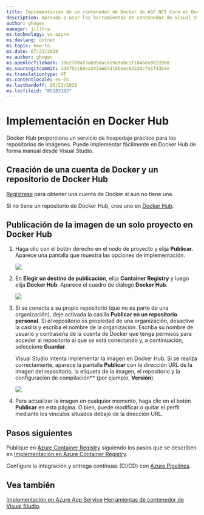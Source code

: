 ```yaml
---
title: Implementación de un contenedor de Docker de ASP.NET Core en Docker Hub | Microsoft Docs
description: Aprenda a usar las herramientas de contenedor de Visual Studio para implementar una aplicación web de ASP.NET Core en Docker Hub.
author: ghogen
manager: jillfra
ms.technology: vs-azure
ms.devlang: dotnet
ms.topic: how-to
ms.date: 07/23/2019
ms.author: ghogen
ms.openlocfilehash: 18e2789af3a699dacee9a9e8c1f1846ee8622800
ms.sourcegitcommit: 1d4f6cc80ea343a667d16beec03220cfe1f43b8e
ms.translationtype: HT
ms.contentlocale: es-ES
ms.lasthandoff: 06/23/2020
ms.locfileid: "85283182"
---
```

# <a name="deploy-to-docker-hub"></a>Implementación en Docker Hub

Docker Hub proporciona un servicio de hospedaje práctico para los repositorios de imágenes. Puede implementar fácilmente en Docker Hub de forma manual desde Visual Studio.

## <a name="create-a-docker-account-and-docker-hub-repository"></a>Creación de una cuenta de Docker y un repositorio de Docker Hub

[Regístrese](https://hub.docker.com/signup) para obtener una cuenta de Docker si aún no tiene una.

Si no tiene un repositorio de Docker Hub, cree uno en [Docker Hub](https://hub.docker.com/).

## <a name="publish-the-image-for-a-single-project-to-docker-hub"></a>Publicación de la imagen de un solo proyecto en Docker Hub

1. Haga clic con el botón derecho en el nodo de proyecto y elija **Publicar**. Aparece una pantalla que muestra las opciones de implementación.

   ![](media/deploy-docker-hub/container-tools-docker-hub-deploy.png)

1. En **Elegir un destino de publicación**, elija **Container Registry** y luego elija **Docker Hub**. Aparece el cuadro de diálogo **Docker Hub**.

   ![](media/deploy-docker-hub/container-tools-docker-hub-credentials.png)

1. Si se conecta a su propio repositorio (que no es parte de una organización), deje activada la casilla **Publicar en un repositorio personal**. Si el repositorio es propiedad de una organización, desactive la casilla y escriba el nombre de la organización. Escriba su nombre de usuario y contraseña de la cuenta de Docker que tenga permisos para acceder al repositorio al que se está conectando y, a continuación, seleccione **Guardar**.  

   Visual Studio intenta implementar la imagen en Docker Hub.  Si se realiza correctamente, aparece la pantalla **Publicar** con la dirección URL de la imagen del repositorio, la etiqueta de la imagen, el repositorio y la configuración de compilación** (por ejemplo, **Versión**).

   ![](media/deploy-docker-hub/container-tools-docker-hub-finished.png)

1. Para actualizar la imagen en cualquier momento, haga clic en el botón **Publicar** en esta página.  O bien, puede modificar o quitar el perfil mediante los vínculos situados debajo de la dirección URL.

## <a name="next-steps"></a>Pasos siguientes

Publique en [Azure Container Registry](/azure/container-registry/) siguiendo los pasos que se describen en [Implementación en Azure Container Registry](hosting-web-apps-in-docker.md).

Configure la integración y entrega continuas (CI/CD) con [Azure Pipelines](/azure/devops/pipelines/?view=azure-devops).

## <a name="see-also"></a>Vea también

[Implementación en Azure App Service](deploy-app-service.md)
[Herramientas de contenedor de Visual Studio](/visualstudio/containers/).